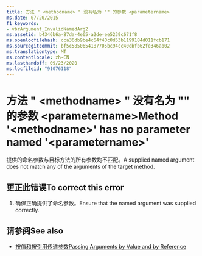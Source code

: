 ```yaml
---
title: 方法 " <methodname> " 没有名为 "" 的参数 <parametername>
ms.date: 07/20/2015
f1_keywords:
- vbrArgument_InvalidNamedArg2
ms.assetid: b4346b6a-87da-4e65-a2de-ee5239c671f8
ms.openlocfilehash: cca36db9be4c64f40c0d53b1199184d011fcb171
ms.sourcegitcommit: bf5c5850654187705bc94cc40ebfb62fe346ab02
ms.translationtype: MT
ms.contentlocale: zh-CN
ms.lasthandoff: 09/23/2020
ms.locfileid: "91076118"
---
```

# <a name="method-methodname-has-no-parameter-named-parametername"></a><span data-ttu-id="7dce6-102">方法 " \<methodname> " 没有名为 "" 的参数 \<parametername></span><span class="sxs-lookup"><span data-stu-id="7dce6-102">Method '\<methodname>' has no parameter named '\<parametername>'</span></span>

<span data-ttu-id="7dce6-103">提供的命名参数与目标方法的所有参数均不匹配。</span><span class="sxs-lookup"><span data-stu-id="7dce6-103">A supplied named argument does not match any of the arguments of the target method.</span></span>  
  
## <a name="to-correct-this-error"></a><span data-ttu-id="7dce6-104">更正此错误</span><span class="sxs-lookup"><span data-stu-id="7dce6-104">To correct this error</span></span>  
  
1. <span data-ttu-id="7dce6-105">确保正确提供了命名参数。</span><span class="sxs-lookup"><span data-stu-id="7dce6-105">Ensure that the named argument was supplied correctly.</span></span>  
  
## <a name="see-also"></a><span data-ttu-id="7dce6-106">请参阅</span><span class="sxs-lookup"><span data-stu-id="7dce6-106">See also</span></span>

- [<span data-ttu-id="7dce6-107">按值和按引用传递参数</span><span class="sxs-lookup"><span data-stu-id="7dce6-107">Passing Arguments by Value and by Reference</span></span>](../programming-guide/language-features/procedures/passing-arguments-by-value-and-by-reference.md)
